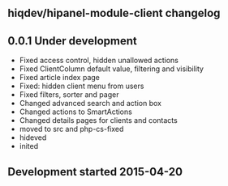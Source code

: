 hiqdev/hipanel-module-client changelog
--------------------------------------

## 0.0.1 Under development

- Fixed access control, hidden unallowed actions
- Fixed ClientColumn default value, filtering and visibility
- Fixed article index page
- Fixed: hidden client menu from users
- Fixed filters, sorter and pager
- Changed advanced search and action box
- Changed actions to SmartActions
- Changed details pages for clients and contacts
- moved to src and php-cs-fixed
- hideved
- inited

## Development started 2015-04-20

